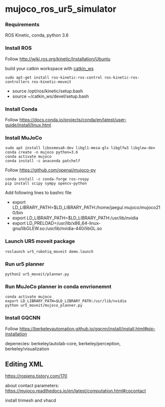 # mujoco_ros_ur5_simulator

### Requirements

ROS Kinetic, conda, python 3.6

### Install ROS

Follow http://wiki.ros.org/kinetic/Installation/Ubuntu

build your catkin workspace with [catkin_ws](https://github.com/cjg429/mujoco_ros_ur5_simulator/tree/main/catkin_ws)

```
sudo apt-get install ros-kinetic-ros-control ros-kinetic-ros-controllers ros-kinetic-moveit
```
- source /opt/ros/kinetic/setup.bash
- source ~/catkin_ws/devel/setup.bash

### Install Conda

Follow https://docs.conda.io/projects/conda/en/latest/user-guide/install/linux.html

### Install MuJoCo

```
sudo apt install libosmesa6-dev libgl1-mesa-glx libglfw3 libglew-dev
conda create -n mujoco python=3.6
conda activate mujoco
conda install -c anaconda patchelf 
```
Follow https://github.com/openai/mujoco-py

```
conda install -c conda-forge ros-rospy 
pip install scipy sympy opencv-python
```
Add following lines to bashrc file
- export LD_LIBRARY_PATH=$LD_LIBRARY_PATH:/home/jaegu/.mujoco/mujoco210/bin
- export LD_LIBRARY_PATH=$LD_LIBRARY_PATH:/usr/lib/nvidia
- export LD_PRELOAD=/usr/lib/x86_64-linux-gnu/libGLEW.so:/usr/lib/nvidia-440/libGL.so

### Launch UR5 moveit package
```
roslaunch ur5_robotiq_moveit demo.launch
```
### Run ur5 planner 
```
python2 ur5_moveit/planner.py
```
### Run MuJoCo planner in conda envrionemnt
```
conda activate mujoco
export LD_LIBRARY_PATH=$LD_LIBRARY_PATH:/usr/lib/nvidia
python ur5_moveit/mujoco_planner.py
```
### Install GQCNN
Follow https://berkeleyautomation.github.io/gqcnn/install/install.html#pip-installation

depenecies: berkeley/autolab-core, berkeley/perception, berkeley/visualization

## Editing XML

https://ropiens.tistory.com/170

about contact parameters: https://mujoco.readthedocs.io/en/latest/computation.html#cocontact

install trimesh and vhacd
